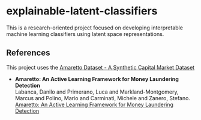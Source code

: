 # explainable-latent-classifiers
This is a research-oriented project focused on developing interpretable machine learning classifiers using latent space representations.

## References

This project uses the [Amaretto Dataset - A Synthetic Capital Market Dataset](https://github.com/necst/amaretto_dataset)
- **Amaretto: An Active Learning Framework for Money Laundering Detection**  
  Labanca, Danilo and Primerano, Luca and Markland-Montgomery, Marcus and Polino, Mario and Carminati, Michele and Zanero, Stefano.  
  [Amaretto: An Active Learning Framework for Money Laundering Detection](https://doi.org/10.1109/ACCESS.2022.3167699)
